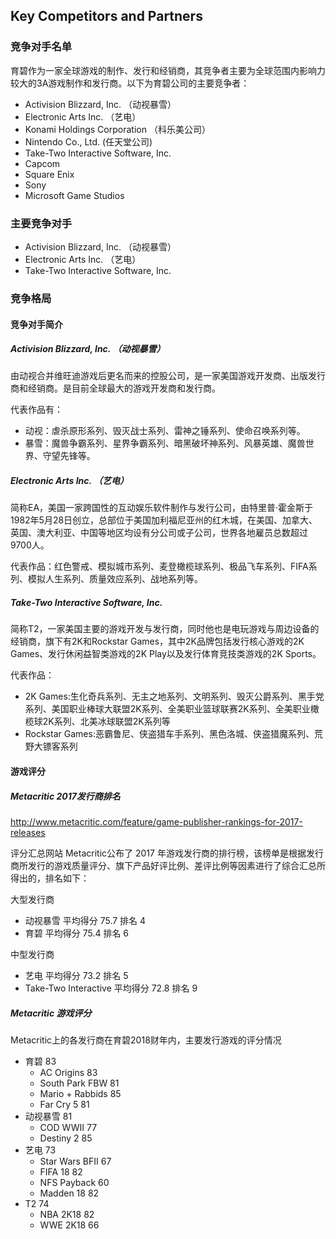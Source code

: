 ## Key Competitors and Partners

### 竞争对手名单

育碧作为一家全球游戏的制作、发行和经销商，其竞争者主要为全球范围内影响力较大的3A游戏制作和发行商。以下为育碧公司的主要竞争者：

- Activision Blizzard, Inc. （动视暴雪）
- Electronic Arts Inc. （艺电）
- Konami Holdings Corporation （科乐美公司）
- Nintendo Co., Ltd. (任天堂公司)
- Take-Two Interactive Software, Inc. 
- Capcom
- Square Enix 
- Sony
- Microsoft Game Studios

### 主要竞争对手

- Activision Blizzard, Inc. （动视暴雪）
- Electronic Arts Inc. （艺电）
- Take-Two Interactive Software, Inc. 

### 竞争格局

#### 竞争对手简介

##### Activision Blizzard, Inc. （动视暴雪）

由动视合并维旺迪游戏后更名而来的控股公司，是一家美国游戏开发商、出版发行商和经销商。是目前全球最大的游戏开发商和发行商。

代表作品有：

- 动视：虐杀原形系列、毁灭战士系列、雷神之锤系列、使命召唤系列等。
- 暴雪：魔兽争霸系列、星界争霸系列、暗黑破坏神系列、风暴英雄、魔兽世界、守望先锋等。

##### Electronic Arts Inc. （艺电）

简称EA，美国一家跨国性的互动娱乐软件制作与发行公司，由特里普·霍金斯于1982年5月28日创立，总部位于美国加利福尼亚州的红木城，在美国、加拿大、英国、澳大利亚、中国等地区均设有分公司或子公司，世界各地雇员总数超过9700人。

代表作品：红色警戒、模拟城市系列、麦登橄榄球系列、极品飞车系列、FIFA系列、模拟人生系列、质量效应系列、战地系列等。

##### Take-Two Interactive Software, Inc.

简称T2，一家美国主要的游戏开发与发行商，同时他也是电玩游戏与周边设备的经销商，旗下有2K和Rockstar Games，其中2K品牌包括发行核心游戏的2K Games、发行休闲益智类游戏的2K Play以及发行体育竞技类游戏的2K Sports。

代表作品：

- 2K Games:生化奇兵系列、无主之地系列、文明系列、毁灭公爵系列、黑手党系列、美国职业棒球大联盟2K系列、全美职业篮球联赛2K系列、全美职业橄榄球2K系列、北美冰球联盟2K系列等
- Rockstar Games:恶霸鲁尼、侠盗猎车手系列、黑色洛城、侠盗猎魔系列、荒野大镖客系列

#### 游戏评分

##### Metacritic 2017发行商排名

http://www.metacritic.com/feature/game-publisher-rankings-for-2017-releases

评分汇总网站 Metacritic公布了 2017 年游戏发行商的排行榜，该榜单是根据发行商所发行的游戏质量评分、旗下产品好评比例、差评比例等因素进行了综合汇总所得出的，排名如下：

大型发行商

- 动视暴雪      平均得分 75.7 排名 4
- 育碧         平均得分 75.4 排名 6

中型发行商

- 艺电    平均得分 73.2   排名  5
- Take-Two Interactive  平均得分 72.8   排名  9

##### Metacritic 游戏评分

Metacritic上的各发行商在育碧2018财年内，主要发行游戏的评分情况

- 育碧                   83
  - AC Origins      83
  - South Park FBW  81
  - Mario + Rabbids 85
  - Far Cry 5       81
- 动视暴雪                81
  - COD WWII        77
  - Destiny 2       85
- 艺电                    73
  - Star Wars BFII  67
  - FIFA 18         82
  - NFS Payback     60
  - Madden 18       82
- T2                      74
  - NBA 2K18        82
  - WWE 2K18        66




